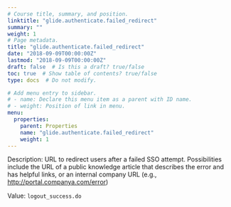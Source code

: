 ```yaml
---
# Course title, summary, and position.
linktitle: "glide.authenticate.failed_redirect"
summary: ""
weight: 1
# Page metadata.
title: "glide.authenticate.failed_redirect"
date: "2018-09-09T00:00:00Z"
lastmod: "2018-09-09T00:00:00Z"
draft: false  # Is this a draft? true/false
toc: true  # Show table of contents? true/false
type: docs  # Do not modify.

# Add menu entry to sidebar.
# - name: Declare this menu item as a parent with ID name.
# - weight: Position of link in menu.
menu:
  properties:
    parent: Properties
    name: "glide.authenticate.failed_redirect"
    weight: 1
---
```


Description: URL to redirect users after a failed SSO attempt. Possibilities include the URL of a public knowledge article that describes the error and has helpful links, or an internal company URL (e.g., http://portal.companya.com/error)


Value: `logout_success.do`